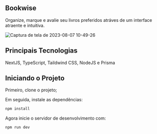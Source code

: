 ## Bookwise

Organize, marque e avalie seu livros preferidos atráves de um interface atraente e intuitiva.

![Captura de tela de 2023-08-07 10-49-26](https://github.com/Tiago-92/Book-Wise/assets/99975837/d70235c6-6612-4bf9-9ffd-d5b12199def1)

## Principais Tecnologias

NextJS, TypeScript, Taildwind CSS, NodeJS e Prisma

## Iniciando o Projeto

Primeiro, clone o projeto;

Em seguida, instale as dependẽncias:

```bash
npm install
```
Agora inicie o servidor de desenvolvimento com:

```bash
npm run dev
```

